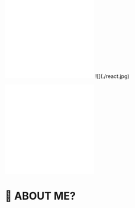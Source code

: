 <img src="https://raw.githubusercontent.com/abbasjafari-vu/abbasjafari-vu/main/image.svg" style="margin-top:-80px;" />
![](./react.jpg)


![](./image.svg)

# 🤔 ABOUT ME?
